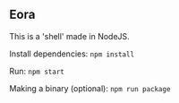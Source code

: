 ## Eora

This is a 'shell' made in NodeJS.

Install dependencies:
`npm install`

Run:
`npm start`

Making a binary (optional):
`npm run package`